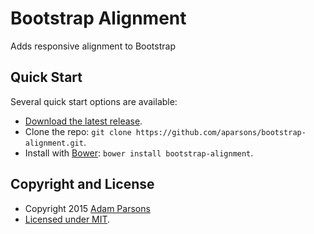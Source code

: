 # Bootstrap Alignment

Adds responsive alignment to Bootstrap

## Quick Start

Several quick start options are available:

- [Download the latest release](#).
- Clone the repo: `git clone https://github.com/aparsons/bootstrap-alignment.git`.
- Install with [Bower](http://bower.io): `bower install bootstrap-alignment`.

## Copyright and License

- Copyright 2015 [Adam Parsons](https://github.com/aparsons)
- [Licensed under MIT](https://github.com/aparsons/bootstrap-alignment/blob/master/README.md).
